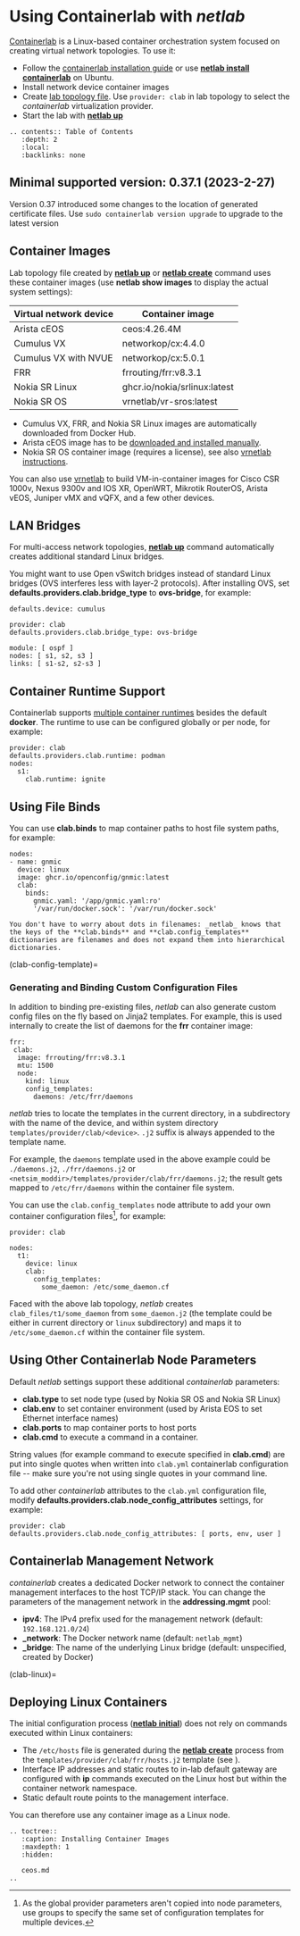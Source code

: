 # Using Containerlab with *netlab*

[Containerlab](https://containerlab.srlinux.dev/) is a Linux-based container orchestration system focused on creating virtual network topologies. To use it:

* Follow the [containerlab installation guide](https://containerlab.srlinux.dev/install/) or use **[netlab install containerlab](../netlab/install.md)** on Ubuntu.
* Install network device container images
* Create [lab topology file](../topology-overview.md). Use `provider: clab` in lab topology to select the *containerlab* virtualization provider.
* Start the lab with **[netlab up](../netlab/up.md)**

```eval_rst
.. contents:: Table of Contents
   :depth: 2
   :local:
   :backlinks: none
```

## Minimal supported version: 0.37.1 (2023-2-27)
Version 0.37 introduced some changes to the location of generated certificate files.
Use ```sudo containerlab version upgrade``` to upgrade to the latest version

## Container Images

Lab topology file created by **[netlab up](../netlab/up.md)** or **[netlab create](../netlab/create.md)** command uses these container images (use **netlab show images** to display the actual system settings):

| Virtual network device | Container image              |
|------------------------|------------------------------|
| Arista cEOS            | ceos:4.26.4M                 |
| Cumulus VX             | networkop/cx:4.4.0           |
| Cumulus VX with NVUE   | networkop/cx:5.0.1           |
| FRR                    | frrouting/frr:v8.3.1         |
| Nokia SR Linux         | ghcr.io/nokia/srlinux:latest |
| Nokia SR OS            | vrnetlab/vr-sros:latest      |

* Cumulus VX, FRR, and Nokia SR Linux images are automatically downloaded from Docker Hub.
* Arista cEOS image has to be [downloaded and installed manually](ceos.md).
* Nokia SR OS container image (requires a license), see also [vrnetlab instructions](https://containerlab.srlinux.dev/manual/vrnetlab/).

You can also use [vrnetlab](https://github.com/vrnetlab/vrnetlab) to build VM-in-container images for Cisco CSR 1000v, Nexus 9300v and IOS XR, OpenWRT, Mikrotik RouterOS, Arista vEOS, Juniper vMX and vQFX, and a few other devices.

## LAN Bridges

For multi-access network topologies, **[netlab up](../netlab/up.md)** command automatically creates additional standard Linux bridges.

You might want to use Open vSwitch bridges instead of standard Linux bridges (OVS interferes less with layer-2 protocols). After installing OVS, set **defaults.providers.clab.bridge_type** to **ovs-bridge**, for example:

```
defaults.device: cumulus

provider: clab
defaults.providers.clab.bridge_type: ovs-bridge

module: [ ospf ]
nodes: [ s1, s2, s3 ]
links: [ s1-s2, s2-s3 ]
```

## Container Runtime Support

Containerlab supports [multiple container runtimes](https://containerlab.dev/cmd/deploy/#runtime) besides the default **docker**. The runtime to use can be configured globally or per node, for example:

```
provider: clab
defaults.providers.clab.runtime: podman
nodes:
  s1:
    clab.runtime: ignite
```

## Using File Binds

You can use **clab.binds** to map container paths to host file system paths, for example:

```
nodes:
- name: gnmic
  device: linux
  image: ghcr.io/openconfig/gnmic:latest
  clab:
    binds:
      gnmic.yaml: '/app/gnmic.yaml:ro'
      '/var/run/docker.sock': '/var/run/docker.sock'
```

```{tip}
You don't have to worry about dots in filenames: _netlab_ knows that the keys of the **‌clab.binds** and **‌clab.config_templates** dictionaries are filenames and does not expand them into hierarchical dictionaries.
```

(clab-config-template)=
### Generating and Binding Custom Configuration Files

In addition to binding pre-existing files, _netlab_ can also generate custom config files on the fly based on Jinja2 templates. For example, this is used internally to create the list of daemons for the **frr** container image:

```
frr:
 clab:
  image: frrouting/frr:v8.3.1
  mtu: 1500
  node:
    kind: linux
    config_templates:
      daemons: /etc/frr/daemons
```

_netlab_ tries to locate the templates in the current directory, in a subdirectory with the name of the device, and within system directory ```templates/provider/clab/<device>```. ```.j2``` suffix is always appended to the template name.

For example, the ```daemons``` template used in the above example could be ```./daemons.j2```, ```./frr/daemons.j2``` or ```<netsim_moddir>/templates/provider/clab/frr/daemons.j2```; the result gets mapped to ```/etc/frr/daemons``` within the container file system.

You can use the ```clab.config_templates``` node attribute to add your own container configuration files[^UG], for example:

[^UG]: As the global provider parameters aren't copied into node parameters, use groups to specify the same set of configuration templates for multiple devices.

```
provider: clab

nodes:
  t1:
    device: linux
    clab:
      config_templates:
        some_daemon: /etc/some_daemon.cf
```

Faced with the above lab topology, _netlab_ creates ```clab_files/t1/some_daemon``` from ```some_daemon.j2``` (the template could be either in current directory or ```linux``` subdirectory) and maps it to ```/etc/some_daemon.cf``` within the container file system.

## Using Other Containerlab Node Parameters

Default *netlab* settings support these additional *containerlab* parameters:

* **clab.type** to set node type (used by Nokia SR OS and Nokia SR Linux)
* **clab.env** to set container environment (used by Arista EOS to set Ethernet interface names)
* **clab.ports** to map container ports to host ports
* **clab.cmd** to execute a command in a container.

String values (for example command to execute specified in **clab.cmd**) are put into single quotes when written into `clab.yml` containerlab configuration file -- make sure you're not using single quotes in your command line.

To add other *containerlab* attributes to the `clab.yml` configuration file, modify **defaults.providers.clab.node_config_attributes** settings, for example:

```
provider: clab
defaults.providers.clab.node_config_attributes: [ ports, env, user ]
```

## Containerlab Management Network

*containerlab* creates a dedicated Docker network to connect the container management interfaces to the host TCP/IP stack. You can change the parameters of the management network in the **addressing.mgmt** pool:

* **ipv4**: The IPv4 prefix used for the management network (default: `192.168.121.0/24`)
* **\_network**: The Docker network name (default: `netlab_mgmt`)
* **\_bridge**: The name of the underlying Linux bridge (default: unspecified, created by Docker)

(clab-linux)=
## Deploying Linux Containers

The initial configuration process (**[netlab initial](../netlab/initial.md)**) does not rely on commands executed within Linux containers:

* The `/etc/hosts` file is generated during the **[netlab create](../netlab/create.md)** process from the ```templates/provider/clab/frr/hosts.j2``` template (see [](clab-config-template)).
* Interface IP addresses and static routes to in-lab default gateway are configured with **ip** commands executed on the Linux host but within the container network namespace.
* Static default route points to the management interface.

You can therefore use any container image as a Linux node.

```{eval-rst}
.. toctree::
   :caption: Installing Container Images
   :maxdepth: 1
   :hidden:

   ceos.md
..
```
